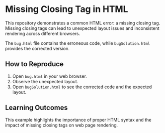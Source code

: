 # Missing Closing Tag in HTML

This repository demonstrates a common HTML error: a missing closing tag.  Missing closing tags can lead to unexpected layout issues and inconsistent rendering across different browsers.

The `bug.html` file contains the erroneous code, while `bugSolution.html` provides the corrected version.

## How to Reproduce

1. Open `bug.html` in your web browser.
2. Observe the unexpected layout.
3. Open `bugSolution.html` to see the corrected code and the expected layout.

## Learning Outcomes

This example highlights the importance of proper HTML syntax and the impact of missing closing tags on web page rendering.
